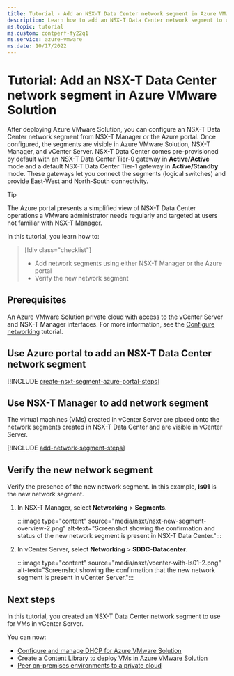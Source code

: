 ```yaml
---
title: Tutorial - Add an NSX-T Data Center network segment in Azure VMware Solution
description: Learn how to add an NSX-T Data Center network segment to use for virtual machines (VMs) in vCenter Server.
ms.topic: tutorial
ms.custom: contperf-fy22q1
ms.service: azure-vmware
ms.date: 10/17/2022
---
```


# Tutorial: Add an NSX-T Data Center network segment in Azure VMware Solution 

After deploying Azure VMware Solution, you can configure an NSX-T Data Center network segment from NSX-T Manager or the Azure portal. Once configured, the segments are visible in Azure VMware Solution, NSX-T Manager, and vCenter Server. NSX-T Data Center comes pre-provisioned by default with an NSX-T Data Center Tier-0 gateway in **Active/Active** mode and a default NSX-T Data Center Tier-1 gateway in **Active/Standby** mode.  These gateways let you connect the segments (logical switches) and provide East-West and North-South connectivity. 

>[!TIP]
>The Azure portal presents a simplified view of NSX-T Data Center operations a VMware administrator needs regularly and targeted at users not familiar with NSX-T Manager. 


In this tutorial, you learn how to:

> [!div class="checklist"]
> * Add network segments using either NSX-T Manager or the Azure portal
> * Verify the new network segment 

## Prerequisites

An Azure VMware Solution private cloud with access to the vCenter Server and NSX-T Manager interfaces. For more information, see the [Configure networking](tutorial-configure-networking.md) tutorial.


## Use Azure portal to add an NSX-T Data Center network segment

[!INCLUDE [create-nsxt-segment-azure-portal-steps](includes/create-nsxt-segment-azure-portal-steps.md)]

## Use NSX-T Manager to add network segment 

The virtual machines (VMs) created in vCenter Server are placed onto the network segments created in NSX-T Data Center and are visible in vCenter Server.

[!INCLUDE [add-network-segment-steps](includes/add-network-segment-steps.md)]

## Verify the new network segment

Verify the presence of the new network segment. In this example, **ls01** is the new network segment.

1. In NSX-T Manager, select **Networking** > **Segments**. 

    :::image type="content" source="media/nsxt/nsxt-new-segment-overview-2.png" alt-text="Screenshot showing the confirmation and status of the new network segment is present in NSX-T Data Center.":::

1. In vCenter Server, select **Networking** > **SDDC-Datacenter**.

    :::image type="content" source="media/nsxt/vcenter-with-ls01-2.png" alt-text="Screenshot showing the confirmation that the new network segment is present in vCenter Server.":::

## Next steps

In this tutorial, you created an NSX-T Data Center network segment to use for VMs in vCenter Server. 

You can now: 

- [Configure and manage DHCP for Azure VMware Solution](configure-dhcp-azure-vmware-solution.md)
- [Create a Content Library to deploy VMs in Azure VMware Solution](deploy-vm-content-library.md) 
- [Peer on-premises environments to a private cloud](tutorial-expressroute-global-reach-private-cloud.md)


<!-- LINKS - external-->

<!-- LINKS - internal -->
